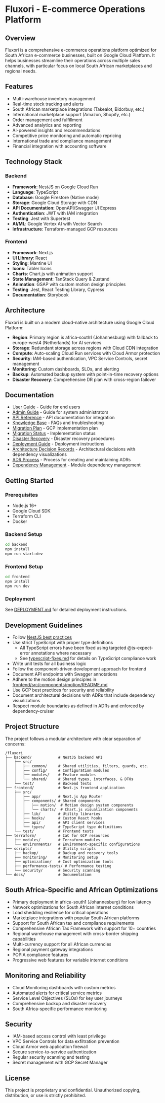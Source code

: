 # Fluxori - E-commerce Operations Platform

## Overview

Fluxori is a comprehensive e-commerce operations platform optimized for South African e-commerce businesses, built on Google Cloud Platform. It helps businesses streamline their operations across multiple sales channels, with particular focus on local South African marketplaces and regional needs.

## Features

- Multi-warehouse inventory management
- Real-time stock tracking and alerts
- South African marketplace integrations (Takealot, Bidorbuy, etc.)
- International marketplace support (Amazon, Shopify, etc.)
- Order management and fulfillment
- Advanced analytics and reporting
- AI-powered insights and recommendations
- Competitive price monitoring and automatic repricing
- International trade and compliance management
- Financial integration with accounting software

## Technology Stack

### Backend
- **Framework**: NestJS on Google Cloud Run
- **Language**: TypeScript
- **Database**: Google Firestore (Native mode)
- **Storage**: Google Cloud Storage with CDN
- **API Documentation**: OpenAPI/Swagger UI Express
- **Authentication**: JWT with IAM integration
- **Testing**: Jest with Supertest
- **AI/ML**: Google Vertex AI with Vector Search
- **Infrastructure**: Terraform-managed GCP resources

### Frontend
- **Framework**: Next.js
- **UI Library**: React
- **Styling**: Mantine UI
- **Icons**: Tabler Icons
- **Charts**: Chart.js with animation support
- **State Management**: TanStack Query & Zustand
- **Animation**: GSAP with custom motion design principles
- **Testing**: Jest, React Testing Library, Cypress
- **Documentation**: Storybook

## Architecture

Fluxori is built on a modern cloud-native architecture using Google Cloud Platform:

- **Region**: Primary region is africa-south1 (Johannesburg) with fallback to europe-west4 (Netherlands) for AI services
- **Storage**: Redundant storage across regions with Cloud CDN integration
- **Compute**: Auto-scaling Cloud Run services with Cloud Armor protection
- **Security**: IAM-based authentication, VPC Service Controls, secret management
- **Monitoring**: Custom dashboards, SLOs, and alerting
- **Backup**: Automated backup system with point-in-time recovery options
- **Disaster Recovery**: Comprehensive DR plan with cross-region failover

## Documentation

- [User Guide](docs/user/getting-started.md) - Guide for end users
- [Admin Guide](docs/admin/admin-guide.md) - Guide for system administrators
- [API Reference](docs/api/api-reference.md) - API documentation for integration
- [Knowledge Base](docs/knowledge-base/index.md) - FAQs and troubleshooting
- [Migration Plan](GOOGLE_CLOUD_MIGRATION.md) - GCP implementation plan
- [Migration Status](MIGRATION_IMPLEMENTATION.md) - Implementation status
- [Disaster Recovery](DISASTER_RECOVERY.md) - Disaster recovery procedures
- [Deployment Guide](DEPLOYMENT.md) - Deployment instructions
- [Architecture Decision Records](docs/adr/README.md) - Architectural decisions with dependency visualizations
- [ADR Process](docs/adr-process.md) - Process for creating and maintaining ADRs
- [Dependency Management](docs/dependency-management.md) - Module dependency management

## Getting Started

### Prerequisites

- Node.js 16+
- Google Cloud SDK
- Terraform CLI
- Docker

### Backend Setup

```bash
cd backend
npm install
npm run start:dev
```

### Frontend Setup

```bash
cd frontend
npm install
npm run dev
```

### Deployment

See [DEPLOYMENT.md](DEPLOYMENT.md) for detailed deployment instructions.

## Development Guidelines

- Follow [NestJS best practices](https://docs.nestjs.com/)
- Use strict TypeScript with proper type definitions
  - All TypeScript errors have been fixed using targeted @ts-expect-error annotations where necessary
  - See [typescript-fixes.md](typescript-fixes.md) for details on TypeScript compliance work
- Write unit tests for all business logic
- Follow the component-driven development approach for frontend
- Document API endpoints with Swagger annotations
- Adhere to the motion design principles in [frontend/src/components/motion/README.md](frontend/src/components/motion/README.md)
- Use GCP best practices for security and reliability
- Document architectural decisions with ADRs that include dependency visualizations
- Respect module boundaries as defined in ADRs and enforced by dependency-cruiser

## Project Structure

The project follows a modular architecture with clear separation of concerns:

```
/fluxori
├── backend/            # NestJS backend API
│   ├── src/
│   │   ├── common/     # Shared utilities, filters, guards, etc.
│   │   ├── config/     # Configuration modules
│   │   ├── modules/    # Feature modules
│   │   └── shared/     # Shared types, interfaces, & DTOs
│   └── test/           # Backend tests
├── frontend/           # Next.js frontend application
│   ├── src/
│   │   ├── app/        # Next.js App Router
│   │   ├── components/ # Shared components
│   │   │   ├── motion/  # Motion design system components
│   │   │   └── charts/  # Chart.js visualization components
│   │   ├── lib/        # Utility libraries
│   │   ├── hooks/      # Custom React hooks
│   │   ├── api/        # API client services
│   │   └── types/      # TypeScript type definitions
│   └── test/           # Frontend tests
├── terraform/          # IaC for GCP resources
│   ├── modules/        # Terraform modules
│   └── environments/   # Environment-specific configurations
├── scripts/            # Utility scripts
│   ├── backup/         # Backup and recovery tools
│   ├── monitoring/     # Monitoring setup
│   ├── optimization/   # Cost optimization tools
│   ├── performance-tests/ # Performance testing
│   └── security/       # Security scanning
└── docs/               # Documentation
```

## South Africa-Specific and African Optimizations

- Primary deployment in africa-south1 (Johannesburg) for low latency
- Network optimizations for South African internet conditions
- Load shedding resilience for critical operations
- Marketplace integrations with popular South African platforms
- Support for South African tax and compliance requirements
- Comprehensive African Tax Framework with support for 10+ countries
- Regional warehouse management with cross-border shipping capabilities
- Multi-currency support for all African currencies
- Regional payment gateway integrations
- POPIA compliance features
- Progressive web features for variable internet conditions

## Monitoring and Reliability

- Cloud Monitoring dashboards with custom metrics
- Automated alerts for critical service metrics
- Service Level Objectives (SLOs) for key user journeys
- Comprehensive backup and disaster recovery
- South Africa-specific performance monitoring

## Security

- IAM-based access control with least privilege
- VPC Service Controls for data exfiltration prevention
- Cloud Armor web application firewall
- Secure service-to-service authentication
- Regular security scanning and testing
- Secret management with GCP Secret Manager

## License

This project is proprietary and confidential. Unauthorized copying, distribution, or use is strictly prohibited.